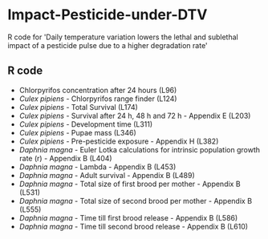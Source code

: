 # Impact-Pesticide-under-DTV
R code for 'Daily temperature variation lowers the lethal and sublethal impact of a pesticide pulse due to a higher degradation rate' 

## R code
* Chlorpyrifos concentration after 24 hours (L96)
* *Culex pipiens* - Chlorpyrifos range finder (L124)
* *Culex pipiens* - Total Survival (L174)
* *Culex pipiens* - Survival after 24 h, 48 h and 72 h - Appendix E (L203)
* *Culex pipiens* - Development time (L311)
* *Culex pipiens* - Pupae mass (L346)
* *Culex pipiens* - Pre-pesticide exposure - Appendix H (L382)
* *Daphnia magna* - Euler Lotka calculations for intrinsic population growth rate (r) - Appendix B (L404)
* *Daphnia magna* - Lambda - Appendix B (L453)
* *Daphnia magna* - Adult survival - Appendix B (L489)
* *Daphnia magna* - Total size of first brood per mother - Appendix B (L531)
* *Daphnia magna* - Total size of second brood per mother - Appendix B (L555)
* *Daphnia magna* - Time till first brood release - Appendix B (L586)
* *Daphnia magna* - Time till second brood release - Appendix B (L610)
